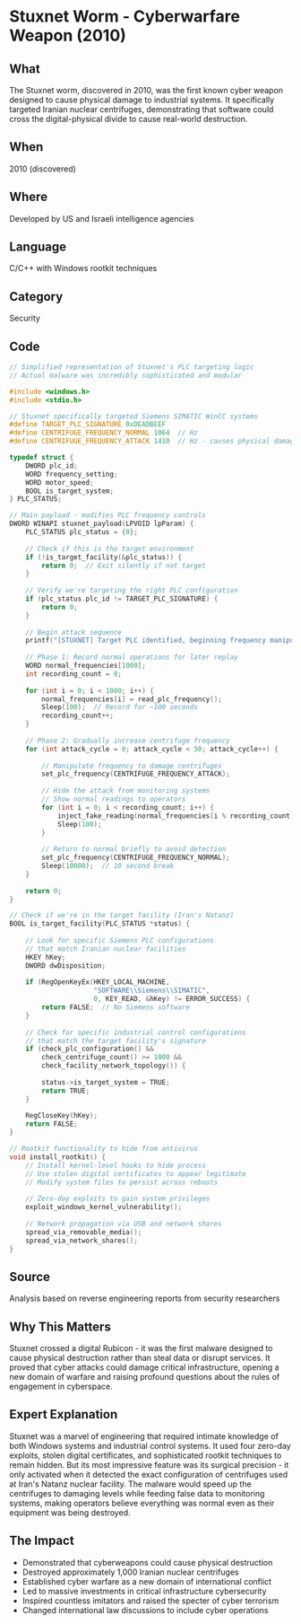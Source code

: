 # Stuxnet Worm - Cyberwarfare Weapon (2010)

## What
The Stuxnet worm, discovered in 2010, was the first known cyber weapon designed to cause physical damage to industrial systems. It specifically targeted Iranian nuclear centrifuges, demonstrating that software could cross the digital-physical divide to cause real-world destruction.

## When
2010 (discovered)

## Where
Developed by US and Israeli intelligence agencies

## Language
C/C++ with Windows rootkit techniques

## Category
Security

## Code
```c
// Simplified representation of Stuxnet's PLC targeting logic
// Actual malware was incredibly sophisticated and modular

#include <windows.h>
#include <stdio.h>

// Stuxnet specifically targeted Siemens SIMATIC WinCC systems
#define TARGET_PLC_SIGNATURE 0xDEADBEEF
#define CENTRIFUGE_FREQUENCY_NORMAL 1064  // Hz
#define CENTRIFUGE_FREQUENCY_ATTACK 1410  // Hz - causes physical damage

typedef struct {
    DWORD plc_id;
    WORD frequency_setting;
    WORD motor_speed;
    BOOL is_target_system;
} PLC_STATUS;

// Main payload - modifies PLC frequency controls
DWORD WINAPI stuxnet_payload(LPVOID lpParam) {
    PLC_STATUS plc_status = {0};
    
    // Check if this is the target environment
    if (!is_target_facility(&plc_status)) {
        return 0;  // Exit silently if not target
    }
    
    // Verify we're targeting the right PLC configuration
    if (plc_status.plc_id != TARGET_PLC_SIGNATURE) {
        return 0;
    }
    
    // Begin attack sequence
    printf("[STUXNET] Target PLC identified, beginning frequency manipulation\n");
    
    // Phase 1: Record normal operations for later replay
    WORD normal_frequencies[1000];
    int recording_count = 0;
    
    for (int i = 0; i < 1000; i++) {
        normal_frequencies[i] = read_plc_frequency();
        Sleep(100);  // Record for ~100 seconds
        recording_count++;
    }
    
    // Phase 2: Gradually increase centrifuge frequency
    for (int attack_cycle = 0; attack_cycle < 50; attack_cycle++) {
        
        // Manipulate frequency to damage centrifuges
        set_plc_frequency(CENTRIFUGE_FREQUENCY_ATTACK);
        
        // Hide the attack from monitoring systems
        // Show normal readings to operators
        for (int i = 0; i < recording_count; i++) {
            inject_fake_reading(normal_frequencies[i % recording_count]);
            Sleep(100);
        }
        
        // Return to normal briefly to avoid detection
        set_plc_frequency(CENTRIFUGE_FREQUENCY_NORMAL);
        Sleep(10000);  // 10 second break
    }
    
    return 0;
}

// Check if we're in the target facility (Iran's Natanz)
BOOL is_target_facility(PLC_STATUS *status) {
    
    // Look for specific Siemens PLC configurations
    // that match Iranian nuclear facilities
    HKEY hKey;
    DWORD dwDisposition;
    
    if (RegOpenKeyEx(HKEY_LOCAL_MACHINE, 
                     "SOFTWARE\\Siemens\\SIMATIC", 
                     0, KEY_READ, &hKey) != ERROR_SUCCESS) {
        return FALSE;  // No Siemens software
    }
    
    // Check for specific industrial control configurations
    // that match the target facility's signature
    if (check_plc_configuration() && 
        check_centrifuge_count() >= 1000 &&
        check_facility_network_topology()) {
        
        status->is_target_system = TRUE;
        return TRUE;
    }
    
    RegCloseKey(hKey);
    return FALSE;
}

// Rootkit functionality to hide from antivirus
void install_rootkit() {
    // Install kernel-level hooks to hide process
    // Use stolen digital certificates to appear legitimate
    // Modify system files to persist across reboots
    
    // Zero-day exploits to gain system privileges
    exploit_windows_kernel_vulnerability();
    
    // Network propagation via USB and network shares
    spread_via_removable_media();
    spread_via_network_shares();
}
```

## Source
Analysis based on reverse engineering reports from security researchers

## Why This Matters
Stuxnet crossed a digital Rubicon - it was the first malware designed to cause physical destruction rather than steal data or disrupt services. It proved that cyber attacks could damage critical infrastructure, opening a new domain of warfare and raising profound questions about the rules of engagement in cyberspace.

## Expert Explanation
Stuxnet was a marvel of engineering that required intimate knowledge of both Windows systems and industrial control systems. It used four zero-day exploits, stolen digital certificates, and sophisticated rootkit techniques to remain hidden. But its most impressive feature was its surgical precision - it only activated when it detected the exact configuration of centrifuges used at Iran's Natanz nuclear facility. The malware would speed up the centrifuges to damaging levels while feeding false data to monitoring systems, making operators believe everything was normal even as their equipment was being destroyed.

## The Impact
- Demonstrated that cyberweapons could cause physical destruction
- Destroyed approximately 1,000 Iranian nuclear centrifuges
- Established cyber warfare as a new domain of international conflict
- Led to massive investments in critical infrastructure cybersecurity
- Inspired countless imitators and raised the specter of cyber terrorism
- Changed international law discussions to include cyber operations

